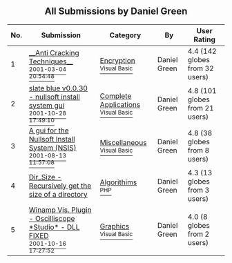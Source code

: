﻿<div align="center">

## All Submissions by Daniel Green

</div>

No.  | Submission | Category | By   | User Rating
---- | ---------- | -------- | ---- | -----------
1 | [\_\_Anti Cracking Techniques\_\_<br /><sup>2001-03-04 20:54:48</sup>](https://github.com/Planet-Source-Code/daniel-green-anti-cracking-techniques__1-30627) | [Encryption<br /><sup>Visual Basic</sup>](../ByCategory/encryption__1-48.md) | Daniel Green | 4.4 (142 globes from 32 users)
2 | [slate blue v0\.0\.30 \- nullsoft install system gui<br /><sup>2001-10-28 17:49:10</sup>](https://github.com/Planet-Source-Code/daniel-green-slate-blue-v0-0-30-nullsoft-install-system-gui__1-28486) | [Complete Applications<br /><sup>Visual Basic</sup>](../ByCategory/complete-applications__1-27.md) | Daniel Green | 4.8 (101 globes from 21 users)
3 | [A gui for the Nullsoft Install System \(NSIS\)<br /><sup>2001-08-13 11:57:08</sup>](https://github.com/Planet-Source-Code/daniel-green-a-gui-for-the-nullsoft-install-system-nsis__1-26151) | [Miscellaneous<br /><sup>Visual Basic</sup>](../ByCategory/miscellaneous__1-1.md) | Daniel Green | 4.8 (38 globes from 8 users)
4 | [Dir\_Size \- Recursively get the size of a directory<br />](https://github.com/Planet-Source-Code/daniel-green-dir-size-recursively-get-the-size-of-a-directory__8-1186) | [Algorithims<br /><sup>PHP</sup>](../ByCategory/algorithims__8-29.md) | Daniel Green | 4.3 (13 globes from 3 users)
5 | [Winamp Vis\. Plugin \- Oscilliscope \*Studio\* \- DLL FIXED<br /><sup>2001-10-16 17:27:52</sup>](https://github.com/Planet-Source-Code/daniel-green-winamp-vis-plugin-oscilliscope-studio-dll-fixed__1-28165) | [Graphics<br /><sup>Visual Basic</sup>](../ByCategory/graphics__1-46.md) | Daniel Green | 4.0 (8 globes from 2 users)
